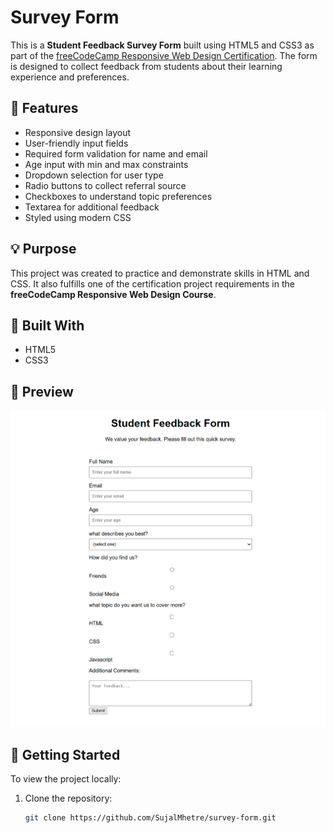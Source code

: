 # Survey Form

This is a **Student Feedback Survey Form** built using HTML5 and CSS3 as part of the [freeCodeCamp Responsive Web Design Certification](https://www.freecodecamp.org/learn/). The form is designed to collect feedback from students about their learning experience and preferences.

## 📝 Features

- Responsive design layout
- User-friendly input fields
- Required form validation for name and email
- Age input with min and max constraints
- Dropdown selection for user type
- Radio buttons to collect referral source
- Checkboxes to understand topic preferences
- Textarea for additional feedback
- Styled using modern CSS

## 💡 Purpose

This project was created to practice and demonstrate skills in HTML and CSS. It also fulfills one of the certification project requirements in the **freeCodeCamp Responsive Web Design Course**.

## 🔧 Built With

- HTML5
- CSS3

## 📸 Preview

![Survey Form Screenshot](screenshot.png) 

## 🚀 Getting Started

To view the project locally:

1. Clone the repository:
   ```bash
   git clone https://github.com/SujalMhetre/survey-form.git
